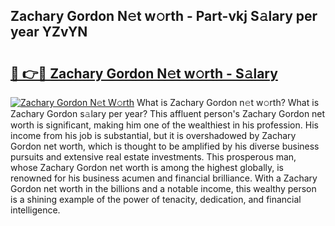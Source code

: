 ## Zachary Gordon N𝚎t w𝚘rth - Part-vkj S𝚊lary per year YZvYN

# <h2><a href="http://gc1hvue.nevu.top/?p=Zachary+Gordon">🔗 👉🔴 Zachary Gordon N𝚎t w𝚘rth - S𝚊lary</a></h2>

[![Zachary Gordon N𝚎t W𝚘rth](https://i.imgur.com/Oavwk0R.jpeg)](http://gc1hvue.nevu.top/?p=Zachary+Gordon)
What is Zachary Gordon n𝚎t w𝚘rth? What is Zachary Gordon s𝚊lary per year?
This affluent person's Zachary Gordon net worth is significant, making him one of the wealthiest in his profession. His income from his job is substantial, but it is overshadowed by Zachary Gordon net worth, which is thought to be amplified by his diverse business pursuits and extensive real estate investments. This prosperous man, whose Zachary Gordon net worth is among the highest globally, is renowned for his business acumen and financial brilliance. With a Zachary Gordon net worth in the billions and a notable income, this wealthy person is a shining example of the power of tenacity, dedication, and financial intelligence.
